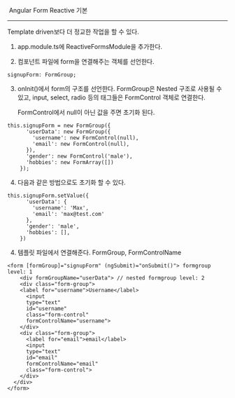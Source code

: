 ​															Angular Form Reactive 기본

------

Template driven보다 더 정교한 작업을 할 수 있다.

1. app.module.ts에 ReactiveFormsModule을 추가한다.



1. 컴포넌트 파일에 form을 연결해주는 객체를 선언한다.

```
signupForm: FormGroup;
```



3. onInit()에서 form의 구조를 선언한다. 
   FormGroup은 Nested 구조로 사용될 수 있고, input, select, radio 등의 태그들은 FormControl 객체로 연결한다.

   FormControl에서 null이 아닌 값을 주면 초기화 된다.

```
this.signupForm = new FormGroup({
      'userData': new FormGroup({
        'username': new FormControl(null),
        'email': new FormControl(null),
      }),
      'gender': new FormControl('male'),
      'hobbies': new FormArray([])
    });
```



4. 다음과 같은 방법으로도 초기화 할 수 있다.

```
this.signupForm.setValue({
      'userData': {
        'username': 'Max',
        'email': 'max@test.com'
      },
      'gender': 'male',
      'hobbies': [],
    })
```



4. 템플릿 파일에서 연결해준다. 
   FormGroup, FormControlName

```
<form [formGroup]="signupForm" (ngSubmit)="onSubmit()"> formgroup level: 1
	<div formGroupName="userData"> // nested formgroup level: 2 
    <div class="form-group">
    <label for="username">Username</label>
      <input
      type="text"
      id="username"
      class="form-control"
      formControlName="username">
    </div>
    <div class="form-group">
      <label for="email">email</label>
      <input
      type="text"
      id="email"
      formControlName="email"
      class="form-control">
    </div>
  </div>
</form>
```

